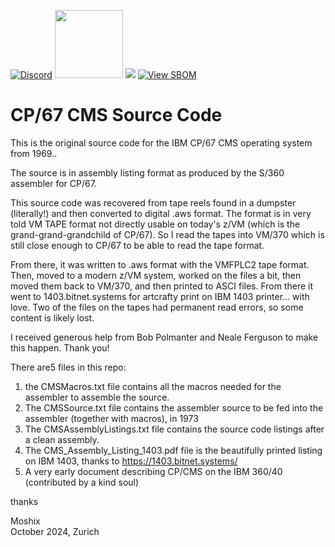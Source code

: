 [![Discord](https://img.shields.io/discord/423767742546575361.svg?label=&logo=discord&logoColor=ffffff&color=7389D8&labelColor=6A7EC2)](https://discord.gg/vpEv3HJ)
<a href=" https://github.com/moshix/mvs/blob/master/codenotary.com"><img src="https://raw.githubusercontent.com/moshix/mvs/master/secured-by-immudb.svg" width="109px;"/></a>
<a href="https://hits.seeyoufarm.com"><img src="https://hits.seeyoufarm.com/api/count/incr/badge.svg?url=https%3A%2F%2Fgithub.com%2Fmoshix%2FCP-67-CMS-Source&count_bg=%2379C83D&title_bg=%23555555&icon=ibm.svg&icon_color=%23E7E7E7&title=hits&edge_flat=false"/></a>
[![View SBOM](https://img.shields.io/badge/sbom.sh-viewSBOM-blue?link=https%3A%2F%2Fsbom.sh%2Fe66f59a5-c50f-4d75-b28d-c9bab9a7ca73)](https://sbom.sh/e66f59a5-c50f-4d75-b28d-c9bab9a7ca73)

CP/67 CMS Source Code
=====================

This is the original source code for the IBM CP/67 CMS operating system from 1969.. 

The source is in assembly listing format as produced by the S/360 assembler for CP/67. 

This source code was recovered from tape reels found in a dumpster (literally!) and then
converted to digital .aws format. The format is in very told VM TAPE format not directly
usable on today's z/VM (which is the grand-grand-grandchild of CP/67). So I read the tapes into
VM/370 which is still close enough to CP/67 to be able to read the tape format.

From there, it was written to .aws format with the VMFPLC2 tape format. Then, moved to 
a modern z/VM system, worked on the files a bit, then moved them back to VM/370, and then
printed to ASCI files. From there it went to 1403.bitnet.systems for artcrafty print on IBM 1403 printer... with love. Two of the files on the tapes had permanent read errors, so
some content is likely lost. 
 
I received generous help from Bob Polmanter and Neale Ferguson to make this happen. Thank you!

There are5 files in this repo: 

1. the CMSMacros.txt file contains all the macros needed for the assembler to assemble the source. 
2. The CMSSource.txt file contains the assembler source to be fed into the assembler (together with macros), in 1973
3. The CMSAssemblyListings.txt file contains the source code listings after a clean assembly.
4. The CMS_Assembly_Listing_1403.pdf file is the beautifully printed listing on IBM 1403, thanks to https://1403.bitnet.systems/
5. A very early document describing CP/CMS on the IBM 360/40 (contributed by a kind soul)

thanks

Moshix<br>
October 2024, Zurich      

